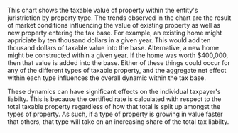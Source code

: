 This chart shows the taxable value of property within the entity's juristriction by property type. The trends observed in the chart are the result of market conditions influencing the value of existing property as well as new property entering the tax base. For example, an existing home might appriciate by ten thousand dollars in a given year. This would add ten thousand dollars of taxable value into the base. Alternative, a new home might be constructed within a given year. If the home was worth $400,000, then that value is added into the base. Either of these things could occur for any of the different types of taxable property, and the aggregate net effect within each type influences the overall dynamic within the tax base.

These dynamics can have significant effects on the individual taxpayer's liabilty. This is because the certified rate is calculated with respect to the total taxable property regardless of how that total is split up amongst the types of property. As such, if a type of property is growing in value faster that others, that type will take on an increasing share of the total tax liabilty.

